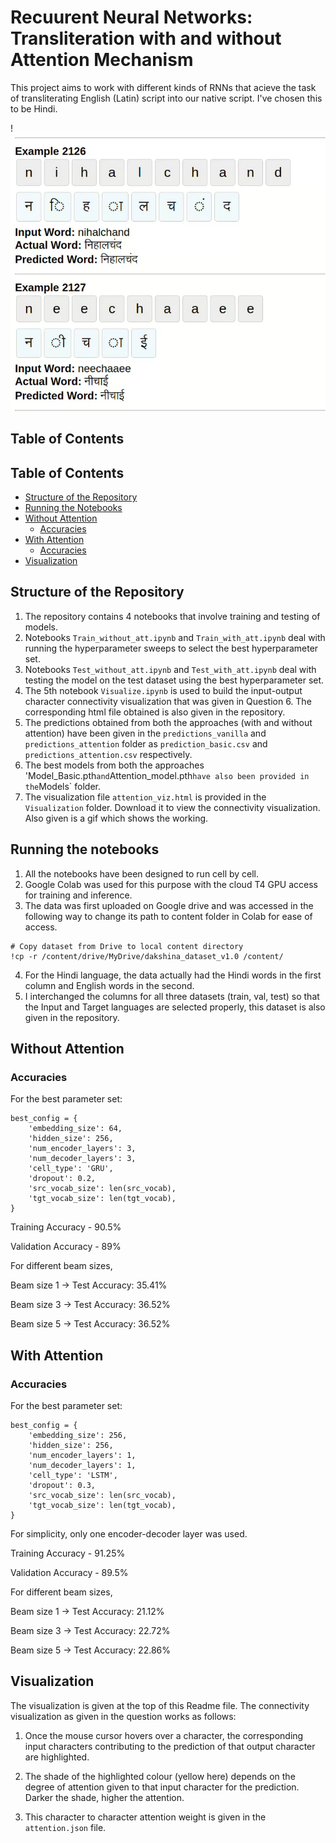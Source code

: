 # Recuurent Neural Networks: Transliteration with and without Attention Mechanism
This project aims to work with different kinds of RNNs that acieve the task of transliterating English (Latin) script into our native script. I've chosen this to be Hindi.

!![Attention Visualization](Visualization/attention_viz.gif)

## Table of Contents

## Table of Contents

- [Structure of the Repository](#structure-of-the-repository)
- [Running the Notebooks](#running-the-notebooks)
- [Without Attention](#without-attention)
  - [Accuracies](#accuracies)
- [With Attention](#with-attention)
  - [Accuracies](#accuracies-1)
- [Visualization](#visualization)


## Structure of the Repository
1) The repository contains 4 notebooks that involve training and testing of models.
2) Notebooks `Train_without_att.ipynb` and `Train_with_att.ipynb` deal with running the hyperparameter sweeps to select the best hyperparameter set.
3) Notebooks `Test_without_att.ipynb` and `Test_with_att.ipynb` deal with testing the model on the test dataset using the best hyperparameter set.
4) The 5th notebook `Visualize.ipynb` is used to build the input-output character connectivity visualization that was given in Question 6. The corresponding html file obtained is also given in the repository.
5) The predictions obtained from both the approaches (with and without attention) have been given in the `predictions_vanilla` and `predictions_attention` folder as `prediction_basic.csv` and `predictions_attention.csv` respectively.
6) The best models from both the approaches 'Model_Basic.pth` and `Attention_model.pth` have also been provided in the `Models` folder.
7) The visualization file `attention_viz.html` is provided in the `Visualization` folder. Download it to view the connectivity visualization. Also given is a gif which shows the working.

## Running the notebooks
1) All the notebooks have been designed to run cell by cell.
2) Google Colab was used for this purpose with the cloud T4 GPU access for training and inference.
3) The data was first uploaded on Google drive and was accessed in the following way to change its path to content folder in Colab for ease of access.
```
# Copy dataset from Drive to local content directory
!cp -r /content/drive/MyDrive/dakshina_dataset_v1.0 /content/
```
4) For the Hindi language, the data actually had the Hindi words in the first column and English words in the second.
5) I interchanged the columns for all three datasets (train, val, test) so that the Input and Target languages are selected properly, this dataset is also given in the repository.

## Without Attention
### Accuracies
For the best parameter set:
```
best_config = {
    'embedding_size': 64,
    'hidden_size': 256,
    'num_encoder_layers': 3,
    'num_decoder_layers': 3,
    'cell_type': 'GRU',
    'dropout': 0.2,
    'src_vocab_size': len(src_vocab),
    'tgt_vocab_size': len(tgt_vocab),
}
```

Training Accuracy - 90.5%

Validation Accuracy - 89%

For different beam sizes,

Beam size 1 → Test Accuracy: 35.41%

Beam size 3 → Test Accuracy: 36.52%

Beam size 5 → Test Accuracy: 36.52%

## With Attention
### Accuracies
For the best parameter set:
```
best_config = {
    'embedding_size': 256,
    'hidden_size': 256,
    'num_encoder_layers': 1,
    'num_decoder_layers': 1,
    'cell_type': 'LSTM',
    'dropout': 0.3,
    'src_vocab_size': len(src_vocab),
    'tgt_vocab_size': len(tgt_vocab),
}
```
For simplicity, only one encoder-decoder layer was used.


Training Accuracy - 91.25%

Validation Accuracy - 89.5%

For different beam sizes,

Beam size 1 → Test Accuracy: 21.12%

Beam size 3 → Test Accuracy: 22.72%

Beam size 5 → Test Accuracy: 22.86%

## Visualization

The visualization is given at the top of this Readme file.
The connectivity visualization as given in the question works as follows:

1) Once the mouse cursor hovers over a character, the corresponding input characters contributing to the prediction of that output character are highlighted.

2) The shade of the highlighted colour (yellow here) depends on the degree of attention given to that input character for the prediction. Darker the shade, higher the attention.

3) This character to character attention weight is given in the `attention.json` file.

